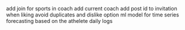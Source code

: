 add join for sports in coach
add current coach
add post id to invitation
when liking avoid duplicates and dislike option
ml model for time series forecasting based on the athelete daily logs
 
